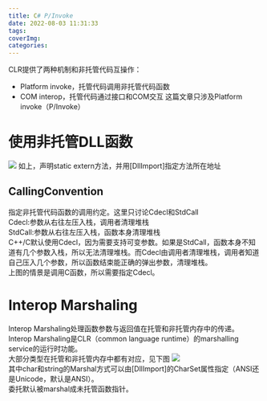 ```yaml
---
title: C# P/Invoke
date: 2022-08-03 11:31:33
tags:
coverImg:
categories:
---
```

CLR提供了两种机制和非托管代码互操作：
* Platform invoke，托管代码调用非托管代码函数
* COM interop，托管代码通过接口和COM交互
这篇文章只涉及Platform invoke（P/Invoke）
# 使用非托管DLL函数
![](https://pic.imgdb.cn/item/62ea198a16f2c2beb105b268.png)
如上，声明static extern方法，并用[DllImport]指定方法所在地址
## CallingConvention
指定非托管代码函数的调用约定。这里只讨论Cdecl和StdCall  
Cdecl:参数从右往左压入栈，调用者清理堆栈  
StdCall:参数从右往左压入栈，函数本身清理堆栈  
C++/C默认使用Cdecl，因为需要支持可变参数。如果是StdCall，函数本身不知道有几个参数入栈，所以无法清理堆栈。而Cdecl由调用者清理堆栈，调用者知道自己压入几个参数，所以函数结束能正确的弹出参数，清理堆栈。  
上图的情景是调用C函数，所以需要指定Cdecl。
# Interop Marshaling
Interop Marshaling处理函数参数与返回值在托管和非托管内存中的传递。Interop Marshaling是CLR（common language runtime）的marshalling service的运行时功能。  
大部分类型在托管和非托管内存中都有对应，见下图
![](https://pic.imgdb.cn/item/62ea3ceb16f2c2beb1324510.png)  
其中char和string的Marshal方式可以由[DllImport]的CharSet属性指定（ANSI还是Unicode，默认是ANSI）。  
委托默认被marshal成未托管函数指针。